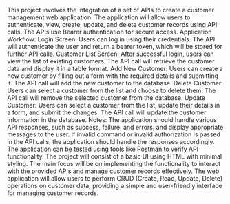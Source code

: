 This project involves the integration of a set of APIs to create a customer management web application. The application will allow users to authenticate, view, create, update, and delete customer records using API calls. The APIs use Bearer authentication for secure access. Application Workflow: Login Screen: Users can log in using their credentials. The API will authenticate the user and return a bearer token, which will be stored for further API calls. Customer List Screen: After successful login, users can view the list of existing customers. The API call will retrieve the customer data and display it in a table format. Add New Customer: Users can create a new customer by filling out a form with the required details and submitting it. The API call will add the new customer to the database. Delete Customer: Users can select a customer from the list and choose to delete them. The API call will remove the selected customer from the database. Update Customer: Users can select a customer from the list, update their details in a form, and submit the changes. The API call will update the customer information in the database. Notes: The application should handle various API responses, such as success, failure, and errors, and display appropriate messages to the user. If invalid command or invalid authorization is passed in the API calls, the application should handle the responses accordingly. The application can be tested using tools like Postman to verify API functionality. The project will consist of a basic UI using HTML with minimal styling. The main focus will be on implementing the functionality to interact with the provided APIs and manage customer records effectively. The web application will allow users to perform CRUD (Create, Read, Update, Delete) operations on customer data, providing a simple and user-friendly interface for managing customer records.
